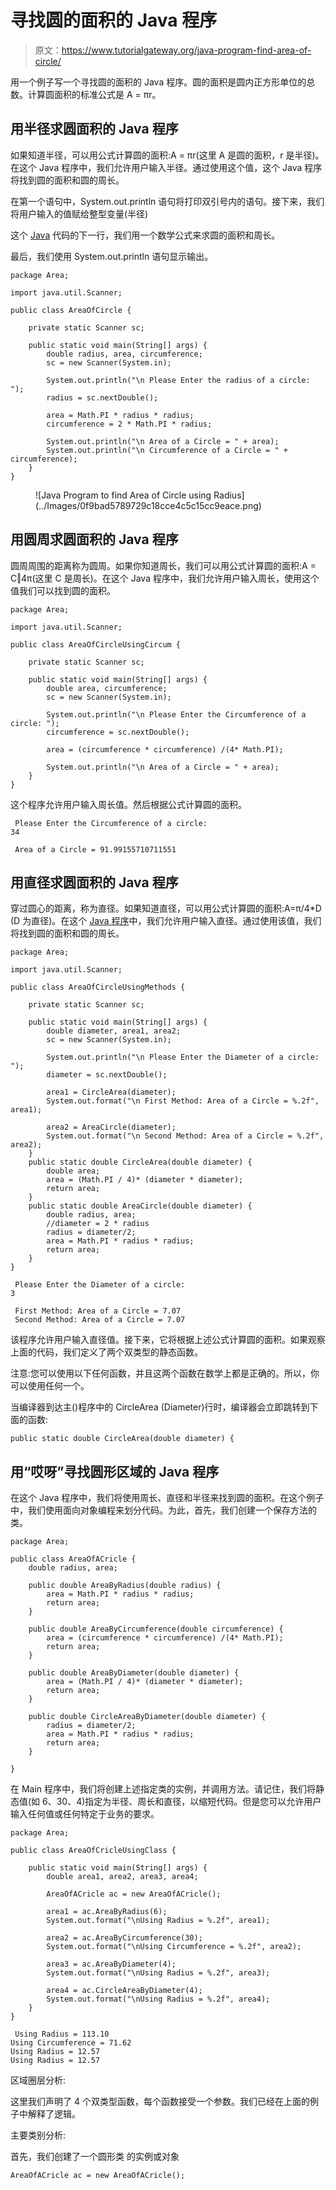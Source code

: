 # 寻找圆的面积的 Java 程序

> 原文：<https://www.tutorialgateway.org/java-program-find-area-of-circle/>

用一个例子写一个寻找圆的面积的 Java 程序。圆的面积是圆内正方形单位的总数。计算圆面积的标准公式是 A = πr。

## 用半径求圆面积的 Java 程序

如果知道半径，可以用公式计算圆的面积:A = πr(这里 A 是圆的面积，r 是半径)。在这个 Java 程序中，我们允许用户输入半径。通过使用这个值，这个 Java 程序将找到圆的面积和圆的周长。

在第一个语句中，System.out.println 语句将打印双引号内的语句。接下来，我们将用户输入的值赋给整型变量(半径)

这个 [Java](https://www.tutorialgateway.org/java-tutorial/) 代码的下一行，我们用一个数学公式来求圆的面积和周长。

最后，我们使用 System.out.println 语句显示输出。

```
package Area;

import java.util.Scanner;

public class AreaOfCircle {

	private static Scanner sc;

	public static void main(String[] args) {
		double radius, area, circumference;
		sc = new Scanner(System.in);

		System.out.println("\n Please Enter the radius of a circle: ");
		radius = sc.nextDouble();

		area = Math.PI * radius * radius; 
		circumference = 2 * Math.PI * radius;

		System.out.println("\n Area of a Circle = " + area);
		System.out.println("\n Circumference of a Circle = " + circumference);
	}
}
```

<figure class="wp-block-image">![Java Program to find Area of Circle using Radius](../Images/0f9bad5789729c18cce4c5c15cc9eace.png)</figure>

## 用圆周求圆面积的 Java 程序

圆周周围的距离称为圆周。如果你知道周长，我们可以用公式计算圆的面积:A = C‖4π(这里 C 是周长)。在这个 Java 程序中，我们允许用户输入周长，使用这个值我们可以找到圆的面积。

```
package Area;

import java.util.Scanner;

public class AreaOfCircleUsingCircum {

	private static Scanner sc;

	public static void main(String[] args) {
		double area, circumference;
		sc = new Scanner(System.in);

		System.out.println("\n Please Enter the Circumference of a circle: ");
		circumference = sc.nextDouble();

		area = (circumference * circumference) /(4* Math.PI);

		System.out.println("\n Area of a Circle = " + area);
	}
}
```

这个程序允许用户输入周长值。然后根据公式计算圆的面积。

```
 Please Enter the Circumference of a circle: 
34

 Area of a Circle = 91.99155710711551
```

## 用直径求圆面积的 Java 程序

穿过圆心的距离，称为直径。如果知道直径，可以用公式计算圆的面积:A=π/4*D (D 为直径)。在这个 [Java 程序](https://www.tutorialgateway.org/learn-java-programs/)中，我们允许用户输入直径。通过使用该值，我们将找到圆的面积和圆的周长。

```
package Area;

import java.util.Scanner;

public class AreaOfCircleUsingMethods {

	private static Scanner sc;

	public static void main(String[] args) {
		double diameter, area1, area2;
		sc = new Scanner(System.in);

		System.out.println("\n Please Enter the Diameter of a circle: ");
		diameter = sc.nextDouble();

		area1 = CircleArea(diameter); 
		System.out.format("\n First Method: Area of a Circle = %.2f",  area1);

		area2 = AreaCircle(diameter); 
		System.out.format("\n Second Method: Area of a Circle = %.2f",  area2);		
	}
	public static double CircleArea(double diameter) {
		double area;
		area = (Math.PI / 4)* (diameter * diameter); 
		return area;
	}
	public static double AreaCircle(double diameter) {
		double radius, area;
		//diameter = 2 * radius
		radius = diameter/2;
		area = Math.PI * radius * radius; 
		return area;
	}
}
```

```
 Please Enter the Diameter of a circle: 
3

 First Method: Area of a Circle = 7.07
 Second Method: Area of a Circle = 7.07
```

该程序允许用户输入直径值。接下来，它将根据上述公式计算圆的面积。如果观察上面的代码，我们定义了两个双类型的静态函数。

注意:您可以使用以下任何函数，并且这两个函数在数学上都是正确的。所以，你可以使用任何一个。

当编译器到达主()程序中的 CircleArea (Diameter)行时，编译器会立即跳转到下面的函数:

```
public static double CircleArea(double diameter) {
```

## 用“哎呀”寻找圆形区域的 Java 程序

在这个 Java 程序中，我们将使用周长、直径和半径来找到圆的面积。在这个例子中，我们使用面向对象编程来划分代码。为此，首先，我们创建一个保存方法的类。

```
package Area;

public class AreaOfACricle {
	double radius, area;

	public double AreaByRadius(double radius) {
		area = Math.PI * radius * radius; 
		return area;
	}

	public double AreaByCircumference(double circumference) {
		area = (circumference * circumference) /(4* Math.PI); 
		return area;
	}

	public double AreaByDiameter(double diameter) {
		area = (Math.PI / 4)* (diameter * diameter); 
		return area;
	}

	public double CircleAreaByDiameter(double diameter) {
		radius = diameter/2;
		area = Math.PI * radius * radius; 
		return area;
	}

}
```

在 Main 程序中，我们将创建上述指定类的实例，并调用方法。请记住，我们将静态值(如 6、30、4)指定为半径、周长和直径，以缩短代码。但是您可以允许用户输入任何值或任何特定于业务的要求。

```
package Area;

public class AreaOfCricleUsingClass {

	public static void main(String[] args) {
		double area1, area2, area3, area4;

		AreaOfACricle ac = new AreaOfACricle();

		area1 = ac.AreaByRadius(6);
		System.out.format("\nUsing Radius = %.2f", area1);

		area2 = ac.AreaByCircumference(30);
		System.out.format("\nUsing Circumference = %.2f", area2);

		area3 = ac.AreaByDiameter(4);
		System.out.format("\nUsing Radius = %.2f", area3);

		area4 = ac.CircleAreaByDiameter(4);
		System.out.format("\nUsing Radius = %.2f", area4);
	}
}
```

```
 Using Radius = 113.10
Using Circumference = 71.62
Using Radius = 12.57
Using Radius = 12.57
```

区域圈层分析:

这里我们声明了 4 个双类型函数，每个函数接受一个参数。我们已经在上面的例子中解释了逻辑。

主要类别分析:

首先，我们创建了一个圆形类 的实例或对象

```
AreaOfACricle ac = new AreaOfACricle();
```